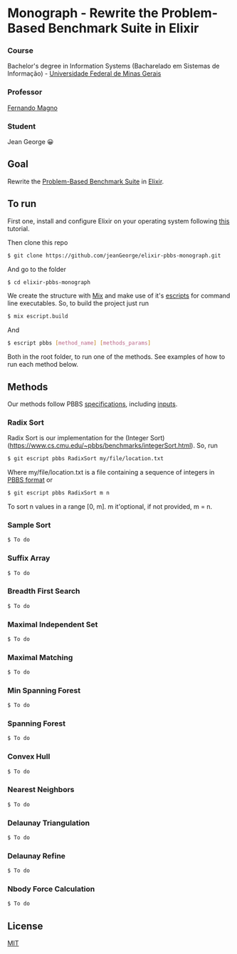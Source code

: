 # Monograph - Rewrite the Problem-Based Benchmark Suite in Elixir
### Course
Bachelor's degree in Information Systems (Bacharelado em Sistemas de Informação) - [Universidade Federal de Minas Gerais](https://ufmg.br/)

### Professor 
[Fernando Magno](https://homepages.dcc.ufmg.br/~fernando/)

### Student
Jean George 😀

## Goal

Rewrite the [Problem-Based Benchmark Suite](https://www.cs.cmu.edu/~pbbs/benchmarks.html) in [Elixir](https://elixir-lang.org/).


## To run
First one, install and configure Elixir on your operating system following [this](https://elixir-lang.org/install.html) tutorial.

Then clone this repo
```bash
$ git clone https://github.com/jeanGeorge/elixir-pbbs-monograph.git
```
And go to the folder
```bash
$ cd elixir-pbbs-monograph
```
We create the structure with [Mix](https://hexdocs.pm/mix/Mix.html) and make use of it's [escripts](https://hexdocs.pm/mix/master/Mix.Tasks.Escript.Build.html) for command line executables. So, to build the project just run
```bash
$ mix escript.build
```
And
```bash
$ escript pbbs [method_name] [methods_params]
```
Both in the root folder, to run one of the methods. See examples of how to run each method below.

## Methods
Our methods follow PBBS [specifications](https://www.cs.cmu.edu/~pbbs/benchmarks.html), including [inputs](https://www.cs.cmu.edu/~pbbs/inputs.html).

### Radix Sort
Radix Sort is our implementation for the (Integer Sort)(https://www.cs.cmu.edu/~pbbs/benchmarks/integerSort.html). So, run
```bash
$ git escript pbbs RadixSort my/file/location.txt
```
Where my/file/location.txt is a file containing a sequence of integers in [PBBS format](https://www.cs.cmu.edu/~pbbs/benchmarks/sequenceIO.html) or
```bash
$ git escript pbbs RadixSort m n
```
To sort n values in a range [0, m]. m it'optional, if not provided, m = n.

### Sample Sort
```bash
$ To do
````

### Suffix Array
```bash
$ To do
````

### Breadth First Search
```bash
$ To do
````

### Maximal Independent Set
```bash
$ To do
````

### Maximal Matching
```bash
$ To do
````

### Min Spanning Forest
```bash
$ To do
````

### Spanning Forest
```bash
$ To do
````

### Convex Hull
```bash
$ To do
````

### Nearest Neighbors
```bash
$ To do
````

### Delaunay Triangulation
```bash
$ To do
````

### Delaunay Refine
```bash
$ To do
````

### Nbody Force Calculation
```bash
$ To do
````

## License

[MIT](LICENSE)

